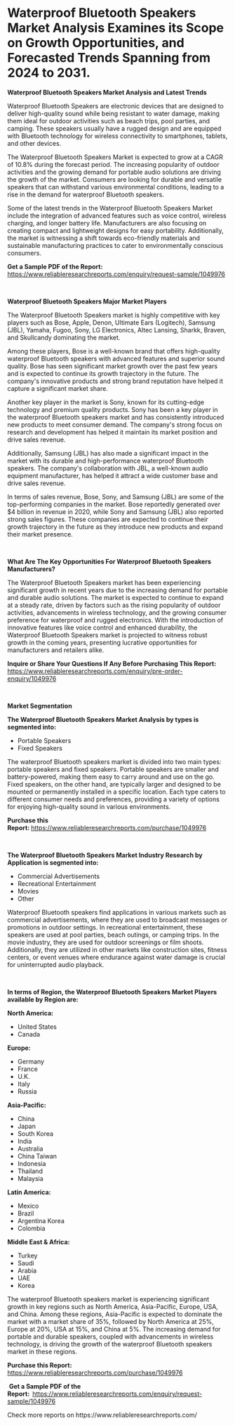 <p><h1>Waterproof Bluetooth Speakers Market Analysis Examines its Scope on Growth Opportunities, and Forecasted Trends Spanning from 2024 to 2031.</h1></p><p><strong>Waterproof Bluetooth Speakers Market Analysis and Latest Trends</strong></p>
<p><p>Waterproof Bluetooth Speakers are electronic devices that are designed to deliver high-quality sound while being resistant to water damage, making them ideal for outdoor activities such as beach trips, pool parties, and camping. These speakers usually have a rugged design and are equipped with Bluetooth technology for wireless connectivity to smartphones, tablets, and other devices.</p><p>The Waterproof Bluetooth Speakers Market is expected to grow at a CAGR of 10.8% during the forecast period. The increasing popularity of outdoor activities and the growing demand for portable audio solutions are driving the growth of the market. Consumers are looking for durable and versatile speakers that can withstand various environmental conditions, leading to a rise in the demand for waterproof Bluetooth speakers.</p><p>Some of the latest trends in the Waterproof Bluetooth Speakers Market include the integration of advanced features such as voice control, wireless charging, and longer battery life. Manufacturers are also focusing on creating compact and lightweight designs for easy portability. Additionally, the market is witnessing a shift towards eco-friendly materials and sustainable manufacturing practices to cater to environmentally conscious consumers.</p></p>
<p><strong>Get a Sample PDF of the Report:&nbsp;</strong> <a href="https://www.reliableresearchreports.com/enquiry/request-sample/1049976">https://www.reliableresearchreports.com/enquiry/request-sample/1049976</a></p>
<p>&nbsp;</p>
<p><strong>Waterproof Bluetooth Speakers Major Market Players</strong></p>
<p><p>The Waterproof Bluetooth Speakers market is highly competitive with key players such as Bose, Apple, Denon, Ultimate Ears (Logitech), Samsung (JBL), Yamaha, Fugoo, Sony, LG Electronics, Altec Lansing, Sharkk, Braven, and Skullcandy dominating the market. </p><p>Among these players, Bose is a well-known brand that offers high-quality waterproof Bluetooth speakers with advanced features and superior sound quality. Bose has seen significant market growth over the past few years and is expected to continue its growth trajectory in the future. The company's innovative products and strong brand reputation have helped it capture a significant market share.</p><p>Another key player in the market is Sony, known for its cutting-edge technology and premium quality products. Sony has been a key player in the waterproof Bluetooth speakers market and has consistently introduced new products to meet consumer demand. The company's strong focus on research and development has helped it maintain its market position and drive sales revenue.</p><p>Additionally, Samsung (JBL) has also made a significant impact in the market with its durable and high-performance waterproof Bluetooth speakers. The company's collaboration with JBL, a well-known audio equipment manufacturer, has helped it attract a wide customer base and drive sales revenue.</p><p>In terms of sales revenue, Bose, Sony, and Samsung (JBL) are some of the top-performing companies in the market. Bose reportedly generated over $4 billion in revenue in 2020, while Sony and Samsung (JBL) also reported strong sales figures. These companies are expected to continue their growth trajectory in the future as they introduce new products and expand their market presence.</p></p>
<p>&nbsp;</p>
<p><strong>What Are The Key Opportunities For Waterproof Bluetooth Speakers Manufacturers?</strong></p>
<p><p>The Waterproof Bluetooth Speakers market has been experiencing significant growth in recent years due to the increasing demand for portable and durable audio solutions. The market is expected to continue to expand at a steady rate, driven by factors such as the rising popularity of outdoor activities, advancements in wireless technology, and the growing consumer preference for waterproof and rugged electronics. With the introduction of innovative features like voice control and enhanced durability, the Waterproof Bluetooth Speakers market is projected to witness robust growth in the coming years, presenting lucrative opportunities for manufacturers and retailers alike.</p></p>
<p><strong>Inquire or Share Your Questions If Any Before Purchasing This Report:</strong> <a href="https://www.reliableresearchreports.com/enquiry/pre-order-enquiry/1049976">https://www.reliableresearchreports.com/enquiry/pre-order-enquiry/1049976</a></p>
<p>&nbsp;</p>
<p><strong>Market Segmentation</strong></p>
<p><strong>The Waterproof Bluetooth Speakers Market Analysis by types is segmented into:</strong></p>
<p><ul><li>Portable Speakers</li><li>Fixed Speakers</li></ul></p>
<p><p>The waterproof Bluetooth speakers market is divided into two main types: portable speakers and fixed speakers. Portable speakers are smaller and battery-powered, making them easy to carry around and use on the go. Fixed speakers, on the other hand, are typically larger and designed to be mounted or permanently installed in a specific location. Each type caters to different consumer needs and preferences, providing a variety of options for enjoying high-quality sound in various environments.</p></p>
<p><strong>Purchase this Report:&nbsp;</strong><a href="https://www.reliableresearchreports.com/purchase/1049976">https://www.reliableresearchreports.com/purchase/1049976</a></p>
<p>&nbsp;</p>
<p><strong>The Waterproof Bluetooth Speakers Market Industry Research by Application is segmented into:</strong></p>
<p><ul><li>Commercial Advertisements</li><li>Recreational Entertainment</li><li>Movies</li><li>Other</li></ul></p>
<p><p>Waterproof Bluetooth speakers find applications in various markets such as commercial advertisements, where they are used to broadcast messages or promotions in outdoor settings. In recreational entertainment, these speakers are used at pool parties, beach outings, or camping trips. In the movie industry, they are used for outdoor screenings or film shoots. Additionally, they are utilized in other markets like construction sites, fitness centers, or event venues where endurance against water damage is crucial for uninterrupted audio playback.</p></p>
<p>&nbsp;</p>
<p><strong>In terms of Region, the Waterproof Bluetooth Speakers Market Players available by Region are:</strong></p>
<p>
    <p> <strong> North America: </strong>
        <ul>
            <li>United States</li>
            <li>Canada</li>
        </ul>
        </p> 
    <p> <strong> Europe: </strong>
        <ul>
            <li>Germany</li>
            <li>France</li>
            <li>U.K.</li>
            <li>Italy</li>
            <li>Russia</li>
        </ul>
        </p> 
    <p> <strong> Asia-Pacific: </strong>
        <ul>
            <li>China</li>
            <li>Japan</li>
            <li>South Korea</li>
            <li>India</li>
            <li>Australia</li>
            <li>China Taiwan</li>
            <li>Indonesia</li>
            <li>Thailand</li>
            <li>Malaysia</li>
        </ul>
        </p> 
    <p> <strong> Latin America: </strong>
        <ul>
            <li>Mexico</li>
            <li>Brazil</li>
            <li>Argentina Korea</li>
            <li>Colombia</li>
        </ul>
        </p> 
    <p> <strong> Middle East & Africa: </strong>
        <ul>
            <li>Turkey</li>
            <li>Saudi</li>
            <li>Arabia</li>
            <li>UAE</li>
            <li>Korea</li>
        </ul>
    </p>
    </p>
<p><p>The waterproof Bluetooth speakers market is experiencing significant growth in key regions such as North America, Asia-Pacific, Europe, USA, and China. Among these regions, Asia-Pacific is expected to dominate the market with a market share of 35%, followed by North America at 25%, Europe at 20%, USA at 15%, and China at 5%. The increasing demand for portable and durable speakers, coupled with advancements in wireless technology, is driving the growth of the waterproof Bluetooth speakers market in these regions.</p></p>
<p><strong>Purchase this Report: </strong><a href="https://www.reliableresearchreports.com/purchase/1049976">https://www.reliableresearchreports.com/purchase/1049976</a></p>
<p>&nbsp;<strong>Get a Sample PDF of the Report:&nbsp;&nbsp;</strong><a href="https://www.reliableresearchreports.com/enquiry/request-sample/1049976">https://www.reliableresearchreports.com/enquiry/request-sample/1049976</a></p>
<p><strong></strong></p>
<p>Check more reports on https://www.reliableresearchreports.com/</p>